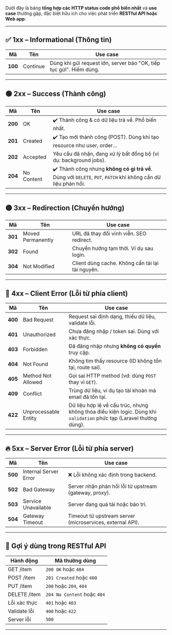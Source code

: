 Dưới đây là bảng **tổng hợp các HTTP status code phổ biến nhất** và **use case** thường gặp, đặc biệt hữu ích cho việc phát triển **RESTful API hoặc Web app**:

---

## ✅ 1xx – Informational (Thông tin)

| Mã      | Tên      | Use case                                                            |
| ------- | -------- | ------------------------------------------------------------------- |
| **100** | Continue | Dùng khi gửi request lớn, server báo "OK, tiếp tục gửi". Hiếm dùng. |

---

## 🟢 2xx – Success (Thành công)

| Mã      | Tên        | Use case                                                                                                      |
| ------- | ---------- | ------------------------------------------------------------------------------------------------------------- |
| **200** | OK         | ✔️ Thành công & có dữ liệu trả về. Phổ biến nhất.                                                             |
| **201** | Created    | ✔️ Tạo mới thành công (POST). Dùng khi tạo resource như user, order...                                        |
| **202** | Accepted   | Yêu cầu đã nhận, đang xử lý bất đồng bộ (ví dụ: background jobs).                                             |
| **204** | No Content | ✔️ Thành công nhưng **không có gì trả về**. Dùng với `DELETE`, `PUT`, `PATCH` khi không cần dữ liệu phản hồi. |

---

## 🟡 3xx – Redirection (Chuyển hướng)

| Mã      | Tên               | Use case                                         |
| ------- | ----------------- | ------------------------------------------------ |
| **301** | Moved Permanently | URL đã thay đổi vĩnh viễn. SEO redirect.         |
| **302** | Found             | Chuyển hướng tạm thời. Ví dụ sau login.          |
| **304** | Not Modified      | Client dùng cache. Không cần tải lại tài nguyên. |

---

## 🔴 4xx – Client Error (Lỗi từ phía client)

| Mã      | Tên                  | Use case                                                                                                            |
| ------- | -------------------- | ------------------------------------------------------------------------------------------------------------------- |
| **400** | Bad Request          | Request sai định dạng, thiếu dữ liệu, validate lỗi.                                                                 |
| **401** | Unauthorized         | Chưa đăng nhập / token sai. Dùng với xác thực.                                                                      |
| **403** | Forbidden            | Đã đăng nhập nhưng **không có quyền** truy cập.                                                                     |
| **404** | Not Found            | Không tìm thấy resource (ID không tồn tại, route sai).                                                              |
| **405** | Method Not Allowed   | Gọi sai HTTP method (vd: dùng `POST` thay vì `GET`).                                                                |
| **409** | Conflict             | Trùng dữ liệu, ví dụ tạo tài khoản mà email đã tồn tại.                                                             |
| **422** | Unprocessable Entity | Dữ liệu hợp lệ về cấu trúc, nhưng không thỏa điều kiện logic. Dùng khi `validation` phức tạp (Laravel thường dùng). |

---

## 🔥 5xx – Server Error (Lỗi từ phía server)

| Mã      | Tên                   | Use case                                                  |
| ------- | --------------------- | --------------------------------------------------------- |
| **500** | Internal Server Error | ❌ Lỗi không xác định trong backend.                      |
| **502** | Bad Gateway           | Server nhận phản hồi lỗi từ upstream (gateway, proxy).    |
| **503** | Service Unavailable   | Server đang quá tải hoặc bảo trì.                         |
| **504** | Gateway Timeout       | Timeout từ upstream server (microservices, external API). |

---

## 📌 Gợi ý dùng trong RESTful API

| Hành động    | Mã thường dùng              |
| ------------ | --------------------------- |
| GET /item    | `200 OK` hoặc `404`         |
| POST /item   | `201 Created` hoặc `400`    |
| PUT /item    | `200` hoặc `204`, `404`     |
| DELETE /item | `204 No Content` hoặc `404` |
| Lỗi xác thực | `401` hoặc `403`            |
| Validate lỗi | `400` hoặc `422`            |
| Server lỗi   | `500`                       |

---
